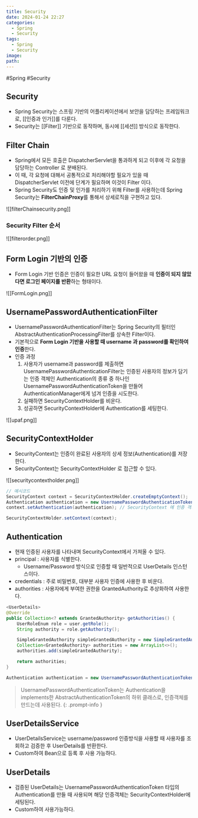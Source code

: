 ```yaml
---
title: Security
date: 2024-01-24 22:27
categories:
  - Spring
  - Security
tags:
  - Spring
  - Security
image: 
path:
---
```

#Spring #Security 

## Security
+ Spring Security는 스프링 기반의 어플리케이션에서 보안을 담당하는 프레임워크로, [[인증과 인가]]를 다룬다.
+ Security는 [[Filter]] 기반으로 동작하며, 동시에 [[세션]] 방식으로 동작한다.

## Filter Chain
- Spring에서 모든 호출은 DispatcherServlet을 통과하게 되고 이후에 각 요청을 담당하는 Controller 로 분배된다.
- 이 때, 각 요청에 대해서 공통적으로 처리해야할 필요가 있을 때 DispatcherServlet 이전에 단계가 필요하며 이것이 Filter 이다.
- Spring Security도 인증 및 인가를 처리하기 위해 Filter를 사용하는데 Spring Security는 **FilterChainProxy**를 통해서 상세로직을 구현하고 있다.

![[filterChainsecurity.png]]

### Security Filter 순서

![[filterorder.png]]

## Form Login 기반의 인증
+ Form Login 기반 인증은 인증이 필요한 URL 요청이 들어왔을 때 **인증이 되지 않았다면 로그인 페이지를 반환**하는 형태이다.

![[FormLogin.png]]

## UsernamePasswordAuthenticationFilter
- UsernamePasswordAuthenticationFilter는 Spring Security의 필터인 AbstractAuthenticationProcessingFilter를 상속한 Filter이다.
- 기본적으로 **Form Login 기반을 사용할 때 username 과 password를 확인하여 인증**한다.
- 인증 과정
    1. 사용자가 username과 password를 제출하면 UsernamePasswordAuthenticationFilter는 인증된 사용자의 정보가 담기는 인증 객체인 Authentication의 종류 중 하나인 UsernamePasswordAuthenticationToken을 만들어 AuthenticationManager에게 넘겨 인증을 시도한다.
    2. 실패하면 SecurityContextHolder를 비운다.
    3. 성공하면 SecurityContextHolder에 Authentication를 세팅한다.

![[upaf.png]]

## SecurityContextHolder
- SecurityContext는 인증이 완료된 사용자의 상세 정보(Authentication)를 저장한다.
- SecurityContext는 SecurityContextHolder 로 접근할 수 있다.

![[securitycontextholder.png]]

```java
// 예시코드
SecurityContext context = SecurityContextHolder.createEmptyContext();
Authentication authentication = new UsernamePasswordAuthenticationToken(principal, credentials, authorities);
context.setAuthentication(authentication); // SecurityContext 에 인증 객체 Authentication 를 저장한다.

SecurityContextHolder.setContext(context);
```
## Authentication
- 현재 인증된 사용자를 나타내며 SecurityContext에서 가져올 수 있다.
- principal : 사용자를 식별한다.
    - Username/Password 방식으로 인증할 때 일반적으로 UserDetails 인스턴스이다.
- credentials : 주로 비밀번호, 대부분 사용자 인증에 사용한 후 비운다.
- authorities : 사용자에게 부여한 권한을 GrantedAuthority로 추상화하여 사용한다.

```java
<UserDetails>
@Override
public Collection<? extends GrantedAuthority> getAuthorities() {
    UserRoleEnum role = user.getRole();
    String authority = role.getAuthority();

    SimpleGrantedAuthority simpleGrantedAuthority = new SimpleGrantedAuthority(authority);
    Collection<GrantedAuthority> authorities = new ArrayList<>();
    authorities.add(simpleGrantedAuthority);

    return authorities;
}

Authentication authentication = new UsernamePasswordAuthenticationToken(userDetails, null, userDetails.getAuthorities());
```

>UsernamePasswordAuthenticationToken는 Authentication을 implements한 AbstractAuthenticationToken의 하위 클래스로, 인증객체를 만드는데 사용된다.
{: .prompt-info }

## UserDetailsService
+ UserDetailsService는 username/password 인증방식을 사용할 때 사용자를 조회하고 검증한 후 UserDetails를 반환한다. 
+ Custom하여 Bean으로 등록 후 사용 가능하다.


## UserDetails
+ 검증된 UserDetails는 UsernamePasswordAuthenticationToken 타입의 Authentication를 만들 때 사용되며 해당 인증객체는 SecurityContextHolder에 세팅된다. 
+ Custom하여 사용가능하다.
